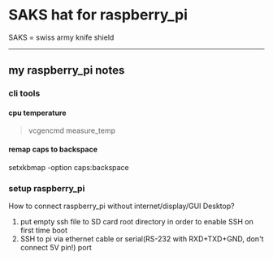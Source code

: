 # SAKS hat for raspberry_pi

SAKS = swiss army knife shield

---

## my raspberry_pi notes

### cli tools

#### cpu temperature

> vcgencmd measure_temp

#### remap caps to backspace

setxkbmap -option caps:backspace

### setup raspberry_pi

How to connect raspberry_pi without internet/display/GUI Desktop? 

1. put empty ssh file to SD card root directory in order to enable SSH on first time boot
2. SSH to pi via ethernet cable or serial(RS-232 with RXD+TXD+GND, don't connect 5V pin!) port

